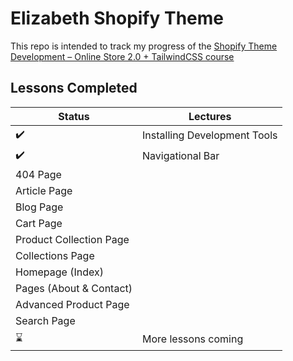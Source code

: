 # Elizabeth Shopify Theme

This repo is intended to track my progress of the [Shopify Theme Development – Online Store 2.0 + TailwindCSS course](https://weeklyhow.com/courses/)

## Lessons Completed

Status | Lectures
------------ | -------------
:heavy_check_mark: | Installing Development Tools
:heavy_check_mark: | Navigational Bar
 | 404 Page
 | Article Page
 | Blog Page
 | Cart Page
 | Product Collection Page
 | Collections Page
 | Homepage (Index)
 | Pages (About & Contact)
 | Advanced Product Page
 | Search Page
:hourglass: | More lessons coming